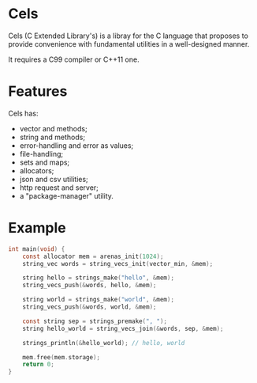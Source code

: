# Cels

Cels (C Extended Library's) is a libray for the C language
that proposes to provide convenience with fundamental 
utilities in a well-designed manner.

It requires a C99 compiler or C++11 one.

# Features

Cels has:
- vector and methods;
- string and methods;
- error-handling and error as values;
- file-handling;
- sets and maps;
- allocators;
- json and csv utilities;
- http request and server;
- a "package-manager" utility.

# Example

```C
int main(void) {
    const allocator mem = arenas_init(1024);
    string_vec words = string_vecs_init(vector_min, &mem);

    string hello = strings_make("hello", &mem);
    string_vecs_push(&words, hello, &mem);

    string world = strings_make("world", &mem);
    string_vecs_push(&words, world, &mem);

    const string sep = strings_premake(", ");
    string hello_world = string_vecs_join(&words, sep, &mem);

    strings_println(&hello_world); // hello, world

    mem.free(mem.storage);
    return 0;
}
```
